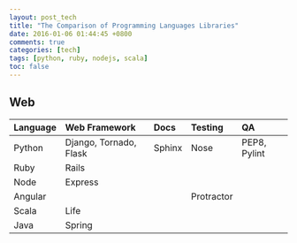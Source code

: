 ```yaml
---
layout: post_tech
title: "The Comparison of Programming Languages Libraries"
date: 2016-01-06 01:44:45 +0800
comments: true
categories: [tech]
tags: [python, ruby, nodejs, scala]
toc: false
---
```


## Web

| Language | Web Framework          | Docs   | Testing | QA           |
|:---------|:-----------------------|:-------|:--------|:-------------|
| Python   | Django, Tornado, Flask | Sphinx | Nose    | PEP8, Pylint |
| Ruby     | Rails                  |
| Node     | Express                |
| Angular  |                        |        | Protractor |           |
| Scala    | Life                   |
| Java     | Spring                 |

